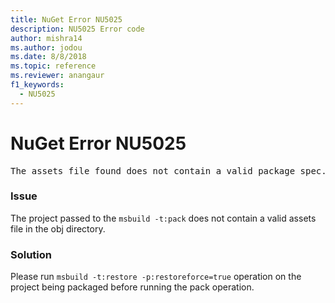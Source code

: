 ```yaml
---
title: NuGet Error NU5025
description: NU5025 Error code
author: mishra14
ms.author: jodou
ms.date: 8/8/2018
ms.topic: reference
ms.reviewer: anangaur
f1_keywords: 
  - NU5025
---
```


# NuGet Error NU5025
<pre>The assets file found does not contain a valid package spec. Try restoring the project again. The location of the assets file is F:\project\obj\project.assets.json.</pre>

### Issue

The project passed to the `msbuild -t:pack` does not contain a valid assets file in the obj directory.


### Solution

Please run `msbuild -t:restore -p:restoreforce=true` operation on the project being packaged before running the pack operation.

